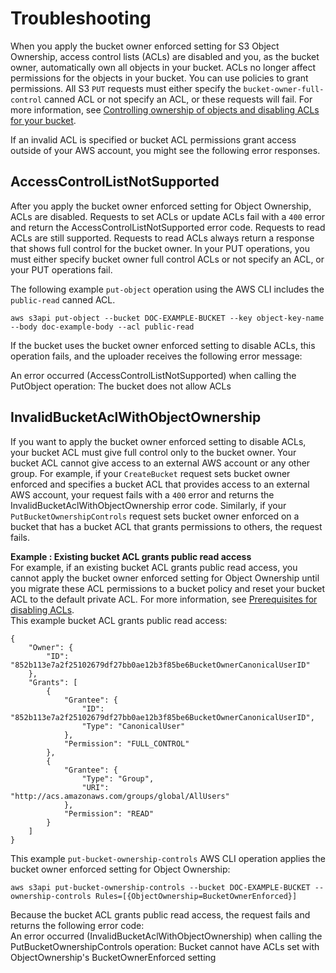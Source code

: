 # Troubleshooting<a name="object-ownership-error-responses"></a>

When you apply the bucket owner enforced setting for S3 Object Ownership, access control lists \(ACLs\) are disabled and you, as the bucket owner, automatically own all objects in your bucket\. ACLs no longer affect permissions for the objects in your bucket\. You can use policies to grant permissions\. All S3 `PUT` requests must either specify the `bucket-owner-full-control` canned ACL or not specify an ACL, or these requests will fail\. For more information, see [Controlling ownership of objects and disabling ACLs for your bucket](about-object-ownership.md)\.

If an invalid ACL is specified or bucket ACL permissions grant access outside of your AWS account, you might see the following error responses\.

## AccessControlListNotSupported<a name="object-ownership-error-responses-acl-not-supported"></a>

After you apply the bucket owner enforced setting for Object Ownership, ACLs are disabled\. Requests to set ACLs or update ACLs fail with a `400` error and return the AccessControlListNotSupported error code\. Requests to read ACLs are still supported\. Requests to read ACLs always return a response that shows full control for the bucket owner\. In your PUT operations, you must either specify bucket owner full control ACLs or not specify an ACL, or your PUT operations fail\. 

The following example `put-object` operation using the AWS CLI includes the `public-read` canned ACL\. 

```
aws s3api put-object --bucket DOC-EXAMPLE-BUCKET --key object-key-name --body doc-example-body --acl public-read
```

If the bucket uses the bucket owner enforced setting to disable ACLs, this operation fails, and the uploader receives the following error message:

An error occurred \(AccessControlListNotSupported\) when calling the PutObject operation: The bucket does not allow ACLs

## InvalidBucketAclWithObjectOwnership<a name="object-ownership-error-responses-invalid-acl"></a>

If you want to apply the bucket owner enforced setting to disable ACLs, your bucket ACL must give full control only to the bucket owner\. Your bucket ACL cannot give access to an external AWS account or any other group\. For example, if your `CreateBucket` request sets bucket owner enforced and specifies a bucket ACL that provides access to an external AWS account, your request fails with a `400` error and returns the InvalidBucketAclWithObjectOwnership error code\. Similarly, if your `PutBucketOwnershipControls` request sets bucket owner enforced on a bucket that has a bucket ACL that grants permissions to others, the request fails\.

**Example : Existing bucket ACL grants public read access**  
For example, if an existing bucket ACL grants public read access, you cannot apply the bucket owner enforced setting for Object Ownership until you migrate these ACL permissions to a bucket policy and reset your bucket ACL to the default private ACL\. For more information, see [Prerequisites for disabling ACLs](object-ownership-migrating-acls-prerequisites.md)\.  
This example bucket ACL grants public read access:  

```
{
    "Owner": {
        "ID": "852b113e7a2f25102679df27bb0ae12b3f85be6BucketOwnerCanonicalUserID"
    },
    "Grants": [
        {
            "Grantee": {
                "ID": "852b113e7a2f25102679df27bb0ae12b3f85be6BucketOwnerCanonicalUserID",
                "Type": "CanonicalUser"
            },
            "Permission": "FULL_CONTROL"
        },
        {
            "Grantee": {
                "Type": "Group",
                "URI": "http://acs.amazonaws.com/groups/global/AllUsers"
            },
            "Permission": "READ"
        }
    ]
}
```
This example `put-bucket-ownership-controls` AWS CLI operation applies the bucket owner enforced setting for Object Ownership:  

```
aws s3api put-bucket-ownership-controls --bucket DOC-EXAMPLE-BUCKET --ownership-controls Rules=[{ObjectOwnership=BucketOwnerEnforced}]
```
Because the bucket ACL grants public read access, the request fails and returns the following error code:  
An error occurred \(InvalidBucketAclWithObjectOwnership\) when calling the PutBucketOwnershipControls operation: Bucket cannot have ACLs set with ObjectOwnership's BucketOwnerEnforced setting 